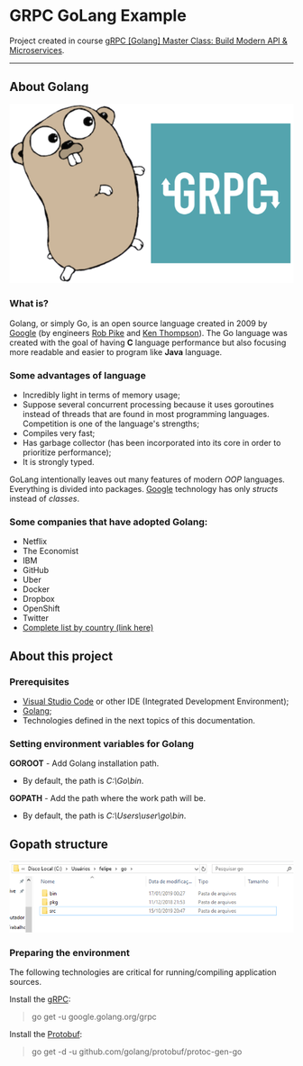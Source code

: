 # GRPC GoLang Example

Project created in course [gRPC [Golang] Master Class: Build Modern API & Microservices](https://www.udemy.com/course/grpc-golang/).

___

## About Golang
![](https://github.com/felipesulzbach/grpc-go-example/blob/master/things/go-grpc.png)

### What is?

Golang, or simply Go, is an open source language created in 2009 by [Google](https://about.google/intl/en_US/) (by engineers [Rob Pike](https://en.wikipedia.org/wiki/Rob_Pike) and [Ken Thompson](https://en.wikipedia.org/wiki/Ken_Thompson)).
The Go language was created with the goal of having **C** language performance but also focusing more readable and easier to program like **Java** language.


### Some advantages of language
- Incredibly light in terms of memory usage;
- Suppose several concurrent processing because it uses goroutines instead of threads that are found in most programming languages. Competition is one of the language's strengths;
- Compiles very fast;
- Has garbage collector (has been incorporated into its core in order to prioritize performance);
- It is strongly typed.

GoLang intentionally leaves out many features of modern *OOP* languages. Everything is divided into packages. [Google](https://about.google/intl/en_US/) technology has only *structs* instead of *classes*.

### Some companies that have adopted Golang:
- Netflix
- The Economist
- IBM
- GitHub
- Uber
- Docker
- Dropbox
- OpenShift
- Twitter
- [Complete list by country (link here)](https://github.com/golang/go/wiki/GoUsers)


## About this project

### Prerequisites

- [Visual Studio Code](https://code.visualstudio.com/) or other IDE (Integrated Development Environment);
- [Golang](https://golang.org/);
- Technologies defined in the next topics of this documentation.


### Setting environment variables for Golang

**GOROOT** - Add Golang installation path.
- By default, the path is *C:\Go\bin*.

**GOPATH** - Add the path where the work path will be.
- By default, the path is *C:\Users\user\go\bin*.

## Gopath structure
![](https://github.com/felipesulzbach/grpc-go-example/blob/master/things/default-estructure-go.png)


### Preparing the environment

The following technologies are critical for running/compiling application sources.

Install the [gRPC](https://github.com/grpc/grpc-go):
> go get -u google.golang.org/grpc

Install the [Protobuf](https://github.com/golang/protobuf):
> go get -d -u github.com/golang/protobuf/protoc-gen-go
